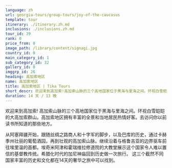 ```yaml
---
language: zh
url: georgia-tours/group-tours/joy-of-the-caucasus
template: tour
itinerary: ./itinerary.zh.md
inclusions: ./inclusions.zh.md
tour_id: 39
rank: 0
price_from: 0
image_path: /library/content/signagi.jpg
country_id: 0
main_category_id: 1
sub_category_id: 32
gallery_id: 0
imggrp_id: 26
heading: 高加索地区
name: 高加索地区
title: 高加索地区 | Tika Tours
short_descr: 欢迎来到高加索!高加索山脉的三个高地国家位于黑海与里海之间。环视白雪皑皑的大高加索群山。高加索地区拥有丰富的全景和当地居民热情好客。
duration: 14 天 / 13 晚
---
```


欢迎来到高加索! 高加索山脉的三个高地国家位于黑海与里海之间。环视白雪皑皑的大高加索群山。高加索地区拥有丰富的全景和当地居民热情好客。去访问你以前读书所知道的那些地方。

从阿塞拜疆开始，跟随丝绸之路商人和十字军的脚步，以及巴库的历史，通过卡赫季州壮丽的葡萄酒园，再到壮观的高加索山脉。继续沿着与格鲁吉亚的边界驱车前往埃里温的首都。埃奇米阿津和霍瑞维拉修道院的大教堂展示这个国家令人难以置信的基督教传统。希腊化时代的加尼神庙回到历史做一次旅行。
这三个截然不同国家丰富的历史和文化都在14天的奢华之旅中可以找到。

